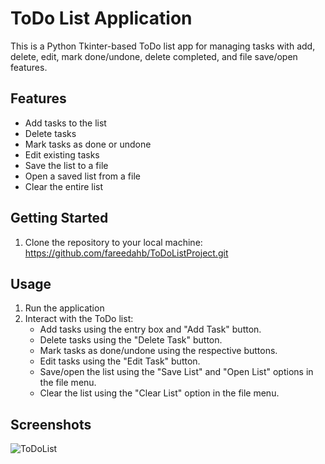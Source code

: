 # ToDo List Application
This is a Python Tkinter-based ToDo list app for managing tasks with add, delete, edit, mark done/undone, delete completed, and file save/open features.

## Features

- Add tasks to the list
- Delete tasks
- Mark tasks as done or undone
- Edit existing tasks
- Save the list to a file
- Open a saved list from a file
- Clear the entire list

## Getting Started
1. Clone the repository to your local machine: https://github.com/fareedahb/ToDoListProject.git

## Usage
1. Run the application
2. Interact with the ToDo list:
   - Add tasks using the entry box and "Add Task" button.
   - Delete tasks using the "Delete Task" button.
   - Mark tasks as done/undone using the respective buttons.
   - Edit tasks using the "Edit Task" button.
   - Save/open the list using the "Save List" and "Open List" options in the file menu.
   - Clear the list using the "Clear List" option in the file menu.

  ## Screenshots
  ![ToDoList](https://github.com/fareedahB/ToDoListProject/assets/123029866/8af7eac5-0fa1-4ce3-b7cb-7797db4b08b6)

